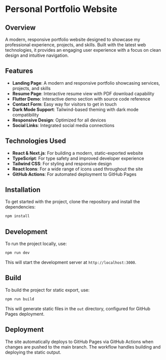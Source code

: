 # Personal Portfolio Website

## Overview

A modern, responsive portfolio website designed to showcase my professional experience, projects, and skills. Built with the latest web technologies, it provides an engaging user experience with a focus on clean design and intuitive navigation.

## Features

- **Landing Page**: A modern and responsive portfolio showcasing services, projects, and skills
- **Resume Page**: Interactive resume view with PDF download capability
- **Flutter Demo**: Interactive demo section with source code reference
- **Contact Form**: Easy way for visitors to get in touch
- **Dark Mode Support**: Tailwind-based theming with dark mode compatibility
- **Responsive Design**: Optimized for all devices
- **Social Links**: Integrated social media connections

## Technologies Used

- **React & Next.js**: For building a modern, static-exported website
- **TypeScript**: For type safety and improved developer experience
- **Tailwind CSS**: For styling and responsive design
- **React Icons**: For a wide range of icons used throughout the site
- **GitHub Actions**: For automated deployment to GitHub Pages

## Installation

To get started with the project, clone the repository and install the dependencies:

```bash
npm install
```

## Development

To run the project locally, use:

```bash
npm run dev
```

This will start the development server at `http://localhost:3000`.

## Build

To build the project for static export, use:

```bash
npm run build
```

This will generate static files in the `out` directory, configured for GitHub Pages deployment.

## Deployment

The site automatically deploys to GitHub Pages via GitHub Actions when changes are pushed to the main branch. The workflow handles building and deploying the static output.